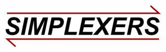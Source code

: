 <h1 align="center">
    <img src="https://github.com/mscaudill/simplexers/blob/master/docs/imgs/logo.png" 
    style="width:600px;height:auto;"/>
</h1>
